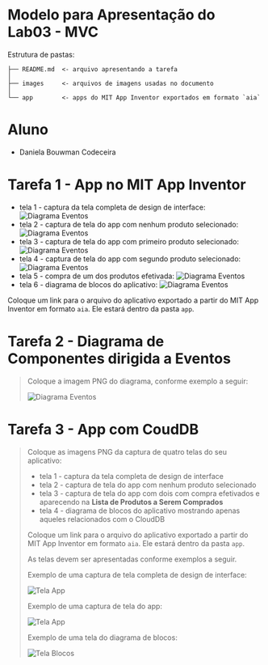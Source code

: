# Modelo para Apresentação do Lab03 - MVC

Estrutura de pastas:

~~~
├── README.md  <- arquivo apresentando a tarefa
│
├── images     <- arquivos de imagens usadas no documento
│
└── app        <- apps do MIT App Inventor exportados em formato `aia`
~~~

# Aluno
* Daniela Bouwman Codeceira

# Tarefa 1 - App no MIT App Inventor

* tela 1 - captura da tela completa de design de interface:
![Diagrama Eventos](images/app1.png)
* tela 2 - captura de tela do app com nenhum produto selecionado:
![Diagrama Eventos](images/app2.png)
* tela 3 - captura de tela do app com primeiro produto selecionado:
![Diagrama Eventos](images/app3.png)
* tela 4 - captura de tela do app com segundo produto selecionado:
![Diagrama Eventos](images/app4.png)
* tela 5 - compra de um dos produtos efetivada:
![Diagrama Eventos](images/app5.png)
* tela 6 - diagrama de blocos do aplicativo:
![Diagrama Eventos](images/app7.png)

Coloque um link para o arquivo do aplicativo exportado a partir do MIT App Inventor em formato `aia`. Ele estará dentro da pasta `app`.

# Tarefa 2 - Diagrama de Componentes dirigida a Eventos

> Coloque a imagem PNG do diagrama, conforme exemplo a seguir:
>
> ![Diagrama Eventos](images/mit-app-inventor-events.png)

# Tarefa 3 - App com CoudDB

> Coloque as imagens PNG da captura de quatro telas do seu aplicativo:
> * tela 1 - captura da tela completa de design de interface
> * tela 2 - captura de tela do app com nenhum produto selecionado
> * tela 3 - captura de tela do app com dois com compra efetivados e aparecendo na **Lista de Produtos a Serem Comprados**
> * tela 4 - diagrama de blocos do aplicativo mostrando apenas aqueles relacionados com o CloudDB
>
> Coloque um link para o arquivo do aplicativo exportado a partir do MIT App Inventor em formato `aia`. Ele estará dentro da pasta `app`.
>
> As telas devem ser apresentadas conforme exemplos a seguir.
>
> Exemplo de uma captura de tela completa de design de interface:
>
> ![Tela App](images/design.png)
>
> Exemplo de uma captura de tela do app:
>
> ![Tela App](images/aplicativo.png)
>
> Exemplo de uma tela do diagrama de blocos:
>
> ![Tela Blocos](images/blocks.png)
